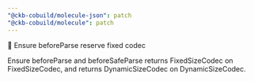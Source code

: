 ```yaml
---
"@ckb-cobuild/molecule-json": patch
"@ckb-cobuild/molecule": patch
---
```


:bug: Ensure beforeParse reserve fixed codec

Ensure beforeParse and beforeSafeParse returns FixedSizeCodec on FixedSizeCodec,
and returns DynamicSizeCodec on DynamicSizeCodec.
